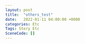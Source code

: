 ```yaml
---
layout: post
title:  "others_test"
date:   2022-01-11 04:00:00 +0000
categories: Etc
Tags: Story Etc
SceneCode: []
---
```

